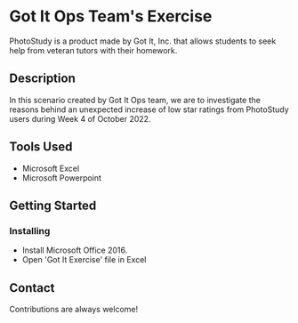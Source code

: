# Got It Ops Team's Exercise

PhotoStudy is a product made by Got It, Inc. that allows students to seek help from veteran tutors with their homework.

## Description

In this scenario created by Got It Ops team, we are to investigate the reasons behind an unexpected increase of low star ratings from PhotoStudy users during Week 4 of October 2022.

## Tools Used

- Microsoft Excel
- Microsoft Powerpoint

## Getting Started

### Installing

- Install Microsoft Office 2016.
- Open 'Got It Exercise' file in Excel

## Contact

Contributions are always welcome!

